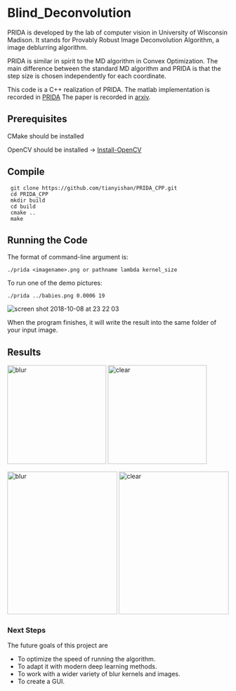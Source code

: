 
# Blind_Deconvolution

PRIDA is developed by the lab of computer vision in University of Wisconsin Madison. It stands for Provably Robust Image Deconvolution Algorithm, a image deblurring algorithm. 

PRIDA is similar in spirit to the MD algorithm in Convex Optimization. The main difference between the standard MD algorithm and PRIDA is that the step size is chosen independently for each coordinate. 

This code is a C++ realization of PRIDA. The matlab implementation is recorded in [PRIDA](https://github.com/sravi-uwmadison/prida) The paper is recorded in [arxiv](https://arxiv.org/abs/1803.08137).

## Prerequisites

CMake should be installed 

OpenCV should be installed -> [Install-OpenCV](https://github.com/jayrambhia/Install-OpenCV)

## Compile 
```script
 git clone https://github.com/tianyishan/PRIDA_CPP.git
 cd PRIDA_CPP
 mkdir build
 cd build 
 cmake ..
 make
```
## Running the Code
The format of command-line argument is:

    ./prida <imagename>.png or pathname lambda kernel_size

To run one of the demo pictures: 

    ./prida ../babies.png 0.0006 19

![screen shot 2018-10-08 at 23 22 03](https://user-images.githubusercontent.com/14845016/46646664-0450e500-cb51-11e8-88f5-e08545ef122b.png)

    
When the program finishes, it will write the result into the same folder of your input image.  
## Results  
<img width="225" height="225" alt="blur" src="https://user-images.githubusercontent.com/14845016/46645893-b33ef200-cb4c-11e8-8e3d-ab759df584b7.png"> <img width="225" height="225" alt="clear" src="https://user-images.githubusercontent.com/14845016/46645894-b33ef200-cb4c-11e8-875d-f1022e7306d6.png">

<img width="250" height="325" alt="blur" src="https://user-images.githubusercontent.com/14845016/46645944-f39e7000-cb4c-11e8-820c-1be5f2d5409a.png"> <img width="250" height="325" alt="clear" src="https://user-images.githubusercontent.com/14845016/46645945-f5683380-cb4c-11e8-8136-80524e4c5a4a.png">


### Next Steps

The future goals of this project are 
- To optimize the speed of running the algorithm. 
- To adapt it with modern deep learning methods.
- To work with a wider variety of blur kernels and images.
- To create a GUI.
